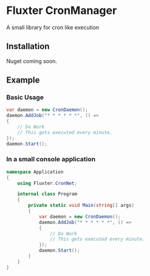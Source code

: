 # Fluxter CronManager
A small library for cron like execution

## Installation
Nuget coming soon.

## Example
### Basic Usage
```csharp
var daemon = new CronDaemon();
daemon.AddJob("* * * * * *", () =>
{
    // Do Work
    // This gets executed every minute.
});
daemon.Start();
```

### In a small console application

```csharp
namespace Application
{
    using Fluxter.CronNet;

    internal class Program
    {
        private static void Main(string[] args)
        {
            var daemon = new CronDaemon();
            daemon.AddJob("* * * * * *", () =>
            {
                // Do Work
                // This gets executed every minute.
            });
            daemon.Start();
        }
    }
}
```
